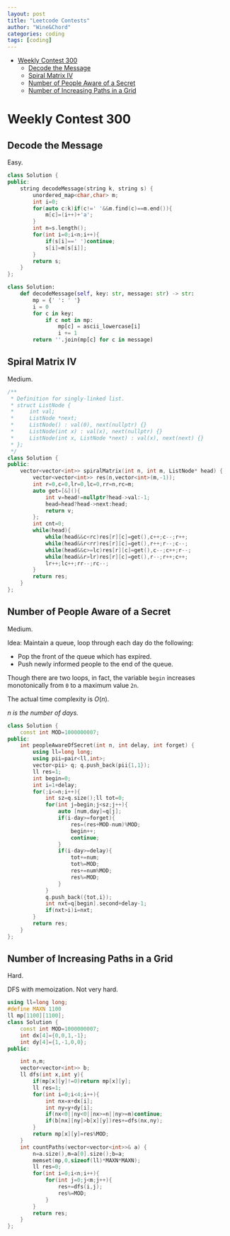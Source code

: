 ```yaml
---
layout: post
title: "Leetcode Contests"
author: "Wine&Chord"
categories: coding
tags: [coding]
---
```


- [Weekly Contest 300](#weekly-contest-300)
  - [Decode the Message](#decode-the-message)
  - [Spiral Matrix IV](#spiral-matrix-iv)
  - [Number of People Aware of a Secret](#number-of-people-aware-of-a-secret)
  - [Number of Increasing Paths in a Grid](#number-of-increasing-paths-in-a-grid)


# Weekly Contest 300

## Decode the Message

Easy.

```cpp
class Solution {
public:
    string decodeMessage(string k, string s) {
        unordered_map<char,char> m;
        int i=0;
        for(auto c:k)if(c!=' '&&m.find(c)==m.end()){
            m[c]=(i++)+'a';
        }
        int n=s.length();
        for(int i=0;i<n;i++){
            if(s[i]==' ')continue;
            s[i]=m[s[i]];
        }
        return s;
    }
};
```

```python
class Solution:
    def decodeMessage(self, key: str, message: str) -> str:
        mp = {' ': ' '}
        i = 0
        for c in key:
            if c not in mp:
                mp[c] = ascii_lowercase[i]
                i += 1
        return ''.join(mp[c] for c in message)
```

## Spiral Matrix IV

Medium.

```cpp
/**
 * Definition for singly-linked list.
 * struct ListNode {
 *     int val;
 *     ListNode *next;
 *     ListNode() : val(0), next(nullptr) {}
 *     ListNode(int x) : val(x), next(nullptr) {}
 *     ListNode(int x, ListNode *next) : val(x), next(next) {}
 * };
 */
class Solution {
public:
    vector<vector<int>> spiralMatrix(int n, int m, ListNode* head) {
        vector<vector<int>> res(n,vector<int>(m,-1));
        int r=0,c=0,lr=0,lc=0,rr=n,rc=m;
        auto get=[&](){
            int v=head!=nullptr?head->val:-1;
            head=head?head->next:head;
            return v;
        };
        int cnt=0;
        while(head){
            while(head&&c<rc)res[r][c]=get(),c++;c--;r++;
            while(head&&r<rr)res[r][c]=get(),r++;r--;c--;
            while(head&&c>=lc)res[r][c]=get(),c--;c++;r--;
            while(head&&r>lr)res[r][c]=get(),r--;r++;c++;
            lr++;lc++;rr--;rc--;
        }
        return res;
    }
};
```


## Number of People Aware of a Secret

Medium.

Idea: Maintain a queue, loop through each day do the following:
* Pop the front of the queue which has expired.
* Push newly informed people to the end of the queue.

Though there are two loops, in fact, the variable `begin` increases monotonically from `0` to a maximum value `2n`.

The actual time complexity is $O(n)$.

_$n$ is the number of days._

```cpp
class Solution {
    const int MOD=1000000007;
public:
    int peopleAwareOfSecret(int n, int delay, int forget) {
        using ll=long long;
        using pii=pair<ll,int>;
        vector<pii> q; q.push_back(pii{1,1});
        ll res=1;
        int begin=0;
        int i=1+delay;
        for(;i<=n;i++){
            int sz=q.size();ll tot=0;
            for(int j=begin;j<sz;j++){
                auto [num,day]=q[j];
                if(i-day>=forget){
                    res=(res+MOD-num)%MOD;
                    begin++;
                    continue;
                }
                if(i-day>=delay){
                    tot+=num;
                    tot%=MOD;
                    res+=num%MOD;
                    res%=MOD;
                }
            }
            q.push_back({tot,i});
            int nxt=q[begin].second+delay-1;
            if(nxt>i)i=nxt;
        }
        return res; 
    }
};
```

## Number of Increasing Paths in a Grid

Hard.

DFS with memoization. Not very hard.

```cpp
using ll=long long;
#define MAXN 1100
ll mp[1100][1100];
class Solution {
    const int MOD=1000000007;
    int dx[4]={0,0,1,-1};
    int dy[4]={1,-1,0,0};
public:

    int n,m;
    vector<vector<int>> b;
    ll dfs(int x,int y){
        if(mp[x][y]!=0)return mp[x][y];
        ll res=1;
        for(int i=0;i<4;i++){
            int nx=x+dx[i];
            int ny=y+dy[i];
            if(nx<0||ny<0||nx>=n||ny>=m)continue;
            if(b[nx][ny]>b[x][y])res+=dfs(nx,ny);
        }
        return mp[x][y]=res%MOD;
    }
    int countPaths(vector<vector<int>>& a) {
        n=a.size(),m=a[0].size();b=a;
        memset(mp,0,sizeof(ll)*MAXN*MAXN);
        ll res=0;
        for(int i=0;i<n;i++){
            for(int j=0;j<m;j++){
                res+=dfs(i,j);
                res%=MOD;
            }
        }
        return res;
    }
};
```
